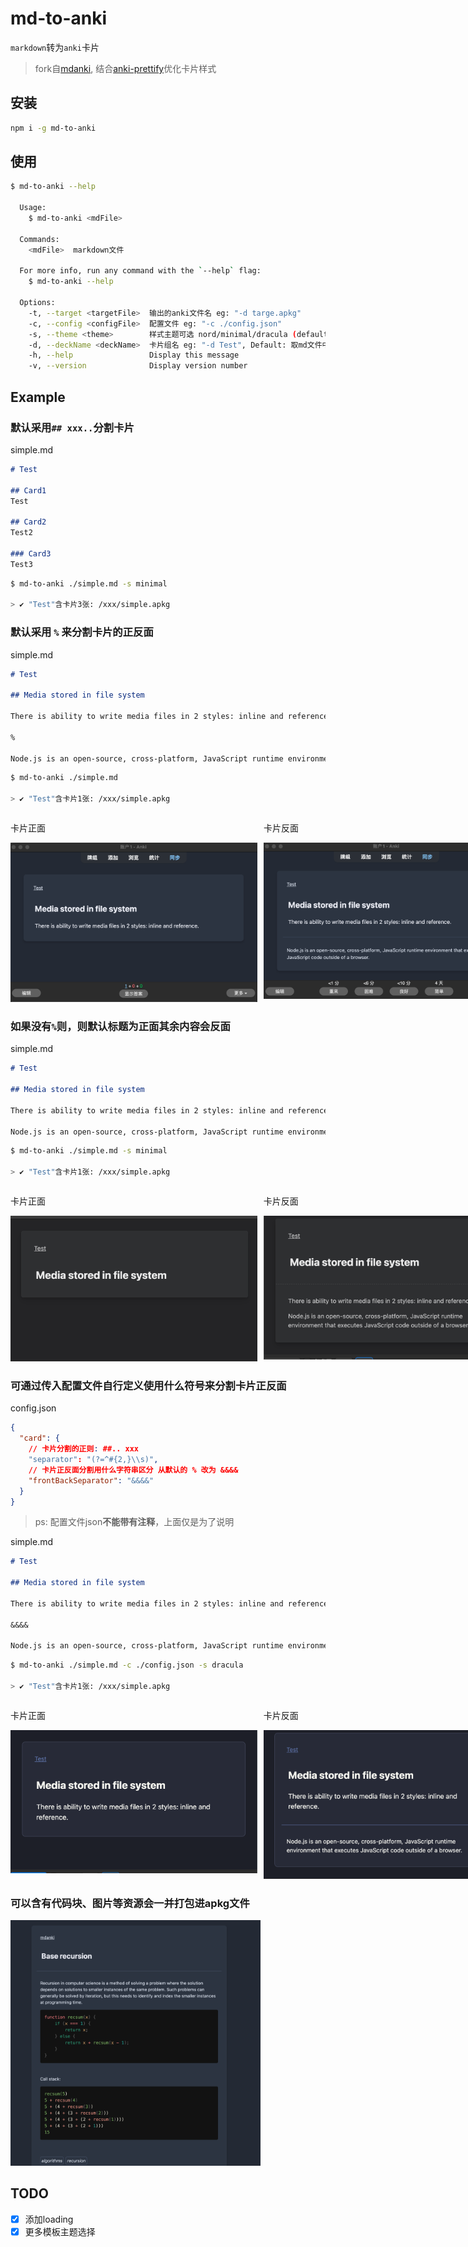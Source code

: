 <!-- markdownlint-disable MD033 -->
# md-to-anki

`markdown`转为`anki`卡片

> fork自[mdanki](https://github.com/ashlinchak/mdanki), 结合[anki-prettify](https://github.com/pranavdeshai/anki-prettify)优化卡片样式

## 安装

```bash
npm i -g md-to-anki
```

## 使用

```bash
$ md-to-anki --help

  Usage:
    $ md-to-anki <mdFile>

  Commands:
    <mdFile>  markdown文件

  For more info, run any command with the `--help` flag:
    $ md-to-anki --help

  Options:
    -t, --target <targetFile>  输出的anki文件名 eg: "-d targe.apkg"
    -c, --config <configFile>  配置文件 eg: "-c ./config.json"
    -s, --theme <theme>        样式主题可选 nord/minimal/dracula (default: nord)
    -d, --deckName <deckName>  卡片组名 eg: "-d Test", Default: 取md文件中的"# xx"
    -h, --help                 Display this message
    -v, --version              Display version number
```

## Example

### 默认采用`## xxx..`分割卡片

simple.md

```md
# Test

## Card1
Test

## Card2
Test2

### Card3
Test3
```

```bash
$ md-to-anki ./simple.md -s minimal

> ✔ "Test"含卡片3张: /xxx/simple.apkg
```

### 默认采用 `%` 来分割卡片的正反面

simple.md

```md
# Test

## Media stored in file system

There is ability to write media files in 2 styles: inline and reference.

%

Node.js is an open-source, cross-platform, JavaScript runtime environment that executes JavaScript code outside of a browser.

```

```bash
$ md-to-anki ./simple.md

> ✔ "Test"含卡片1张: /xxx/simple.apkg
```

<div style="width:800px;display:flex;flex-direction: row;gap:10px">
  <div>
    <p>卡片正面</p>
    <img src="./example/resources/example1.png" alt="example1">
  </div>
  <div>
    <p>卡片反面</p>
    <img src="./example/resources/example1_2.png" alt="example1_2">
  </div>
</div>

### 如果没有`%`则，则默认标题为正面其余内容会反面

simple.md

```md
# Test

## Media stored in file system

There is ability to write media files in 2 styles: inline and reference.

Node.js is an open-source, cross-platform, JavaScript runtime environment that executes JavaScript code outside of a browser.

```

```bash
$ md-to-anki ./simple.md -s minimal

> ✔ "Test"含卡片1张: /xxx/simple.apkg
```

<div style="width:800px;display:flex;flex-direction: row;gap:10px">
  <div>
    <p>卡片正面</p>
    <img src="./example/resources/example2.png" alt="example2">
  </div>
  <div>
    <p>卡片反面</p>
    <img src="./example/resources/example2_2.png" alt="example2_2">
  </div>
</div>

### 可通过传入**配置文件**自行定义使用什么符号来分割卡片正反面

config.json

```json
{
  "card": {
    // 卡片分割的正则: ##.. xxx
    "separator": "(?=^#{2,}\\s)",
    // 卡片正反面分割用什么字符串区分 从默认的 % 改为 &&&&
    "frontBackSeparator": "&&&&"
  }
}
```

> ps: 配置文件json**不能带有注释**，上面仅是为了说明

simple.md

```md
# Test

## Media stored in file system

There is ability to write media files in 2 styles: inline and reference.

&&&&

Node.js is an open-source, cross-platform, JavaScript runtime environment that executes JavaScript code outside of a browser.
```

```bash
$ md-to-anki ./simple.md -c ./config.json -s dracula

> ✔ "Test"含卡片1张: /xxx/simple.apkg
```

<div style="width:800px;display:flex;flex-direction: row;gap:10px">
  <div>
    <p>卡片正面</p>
    <img src="./example/resources/example3.png" alt="example3">
  </div>
  <div>
    <p>卡片反面</p>
    <img src="./example/resources/example3_2.png" alt="example3_2">
  </div>
</div>

### 可以含有代码块、图片等资源会一并打包进apkg文件

 <img width="400px" src="./example/resources/example.png" alt="example">

## TODO

- [x] 添加loading
- [x] 更多模板主题选择
